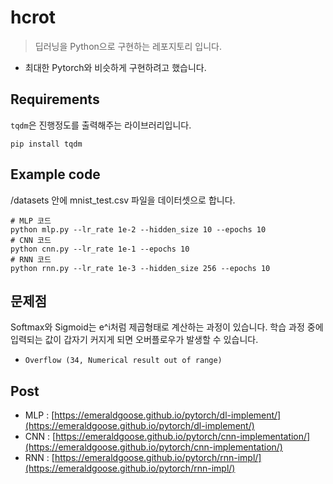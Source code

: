 # hcrot
> 딥러닝을 Python으로 구현하는 레포지토리 입니다.

- 최대한 Pytorch와 비슷하게 구현하려고 했습니다.

## Requirements
`tqdm`은 진행정도를 출력해주는 라이브러리입니다.  
```
pip install tqdm
```

## Example code
/datasets 안에 mnist_test.csv 파일을 데이터셋으로 합니다.  
```shell
# MLP 코드
python mlp.py --lr_rate 1e-2 --hidden_size 10 --epochs 10
# CNN 코드
python cnn.py --lr_rate 1e-1 --epochs 10
# RNN 코드
python rnn.py --lr_rate 1e-3 --hidden_size 256 --epochs 10
```

## 문제점
Softmax와 Sigmoid는 e^i처럼 제곱형태로 계산하는 과정이 있습니다. 학습 과정 중에 입력되는 값이 갑자기 커지게 되면 오버플로우가 발생할 수 있습니다.  
- `Overflow (34, Numerical result out of range)`

## Post
- MLP : [https://emeraldgoose.github.io/pytorch/dl-implement/](https://emeraldgoose.github.io/pytorch/dl-implement/)
- CNN : [https://emeraldgoose.github.io/pytorch/cnn-implementation/](https://emeraldgoose.github.io/pytorch/cnn-implementation/)
- RNN : [https://emeraldgoose.github.io/pytorch/rnn-impl/](https://emeraldgoose.github.io/pytorch/rnn-impl/)
